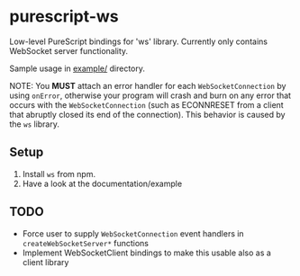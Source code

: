 # purescript-ws

Low-level PureScript bindings for 'ws' library. Currently only contains
WebSocket server functionality.

Sample usage in [example/](/example/) directory.

NOTE: You **MUST** attach an error handler for each `WebSocketConnection` by
using `onError`, otherwise your program will crash and burn on any error that
occurs with the `WebSocketConnection` (such as ECONNRESET from a client that
abruptly closed its end of the connection). This behavior is caused by the `ws`
library.

## Setup

1. Install `ws` from npm.
2. Have a look at the documentation/example

## TODO

- Force user to supply `WebSocketConnection` event handlers in
  `createWebSocketServer*` functions
- Implement WebSocketClient bindings to make this usable also as a client library
